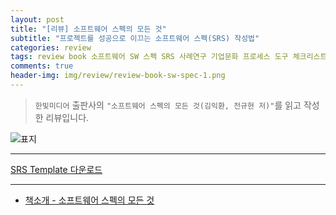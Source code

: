 ```yaml
---  
layout: post  
title: "[리뷰] 소프트웨어 스펙의 모든 것"  
subtitle: "프로젝트를 성공으로 이끄는 소프트웨어 스펙(SRS) 작성법"  
categories: review  
tags: review book 소프트웨어 SW 스펙 SRS 사례연구 기업문화 프로세스 도구 체크리스트 인터페이스 프로세스 프로젝트    
comments: true  
header-img: img/review/review-book-sw-spec-1.png
---  
```

  
> `한빛미디어` 출판사의 `"소프트웨어 스펙의 모든 것(김익환, 전규현 저)"`를 읽고 작성한 리뷰입니다.  

![표지](https://theorydb.github.io/assets/img/review/review-book-sw-spec-1.png)  

---

[SRS Template 다운로드](https://www.abctech.software/download-templates/)

---

* [책소개 - 소프트웨어 스펙의 모든 것](http://www.yes24.com/Product/Goods/95888025?OzSrank=1)
